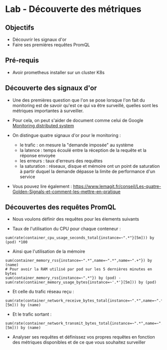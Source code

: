 # Lab - Découverte des métriques

## Objectifs

* Découvrir les signaux d'or
* Faire ses premières requêtes PromQL

## Pré-requis

* Avoir prometheus installer sur un cluster K8s

## Découverte des signaux d'or

* Une des premières question que l'on se pose lorsque l'on fait du monitoring est de savoir qu'est ce qui va être surveillé, quelles sont les métriques importantes à surveiller.
* Pour cela, on peut s'aider de document comme celui de Google [Monitoring distributed system](https://sre.google/sre-book/monitoring-distributed-systems/)

* On distingue quatre signaux d'or pour le monitoring :
    * le trafic : on mesure la "demande imposée" au système
    * la latence : temps écoulé entre la réception de la requête et la réponse envoyée
    * les erreurs : taux d'erreurs des requêtes
    * la saturation : réseaux, disque et mémoire ont un point de saturation à partir duquel la demande dépasse la limite de performance d'un service

* Vous pouvez lire également : https://www.lemagit.fr/conseil/Les-quatre-Golden-Signals-et-comment-les-mettre-en-pratique 

## Découvertes des requêtes PromQL

* Nous voulons définir des requêtes pour les élements suivants 
- Taux de l'utilisation du CPU pour chaque conteneur : 
```
sum(rate(container_cpu_usage_seconds_total{instance=~".*"}[5m])) by (pod) *100
```
- Ainsi que l'utilisation de la mémoire
```
sum(container_memory_rss{instance=~".*",name=~".*",name=~".+"}) by (name)
# Pour avoir la RAM utilisé par pod sur les 5 dernières minutes en bytes
sum(container_memory_rss{instance=~".*"}) by (pod) - sum(rate(container_memory_usage_bytes{instance=~'.*'}[5m])) by (pod)
```
- Et celle du trafic réseau reçu : 
```
sum(rate(container_network_receive_bytes_total{instance=~".*",name=~".*",name=~".+"}[5m])) by (name)
```
- Et le trafic sortant :
```
sum(rate(container_network_transmit_bytes_total{instance=~".*",name=~".*",name=~".+"}[5m])) by (name)
```

* Analyser ses requêtes et définissez vos propres requêtes en fonction des métriques disponibles et de ce que vous souhaitez surveiller
